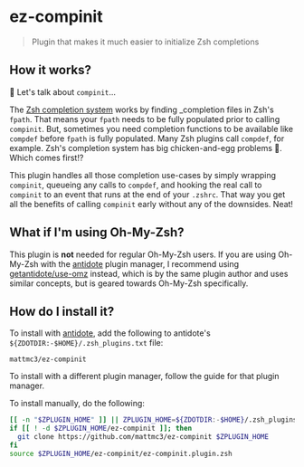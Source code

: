 # ez-compinit

> Plugin that makes it much easier to initialize Zsh completions

## How it works?

:hatching_chick: Let's talk about `compinit`...

The [Zsh completion system][zsh-completion-system] works by finding _completion files in
Zsh's `fpath`. That means your `fpath` needs to be fully populated prior to calling
`compinit`. But, sometimes you need completion functions to be available like `compdef`
before `fpath` is fully populated. Many Zsh plugins call `compdef`, for example. Zsh's
completion system has big chicken-and-egg problems :hatching_chick:. Which comes first!?

This plugin handles all those completion use-cases by simply wrapping `compinit`,
queueing any calls to `compdef`, and hooking the real call to `compinit` to an event
that runs at the end of your `.zshrc`. That way you get all the benefits of calling
`compinit` early without any of the downsides. Neat!

## What if I'm using Oh-My-Zsh?

This plugin is **not** needed for regular Oh-My-Zsh users. If you are using Oh-My-Zsh
with the [antidote] plugin manager, I recommend using [getantidote/use-omz][use-omz]
instead, which is by the same plugin author and uses similar concepts, but is geared
towards Oh-My-Zsh specifically.

## How do I install it?

To install with [antidote], add the following to antidote's
`${ZDOTDIR:-$HOME}/.zsh_plugins.txt` file:

```
mattmc3/ez-compinit
```

To install with a different plugin manager, follow the guide for that plugin manager.

To install manually, do the following:

```zsh
[[ -n "$ZPLUGIN_HOME" ]] || ZPLUGIN_HOME=${ZDOTDIR:-$HOME}/.zsh_plugins
if [[ ! -d $ZPLUGIN_HOME/ez-compinit ]]; then
  git clone https://github.com/mattmc3/ez-compinit $ZPLUGIN_HOME
fi
source $ZPLUGIN_HOME/ez-compinit/ez-compinit.plugin.zsh
```

[antidote]: https://getantidote.github.io
[use-omz]: https://github.com/getantidote/use-omz
[zsh-completion-system]: https://zsh.sourceforge.io/Doc/Release/Completion-System.html#index-completion-system
